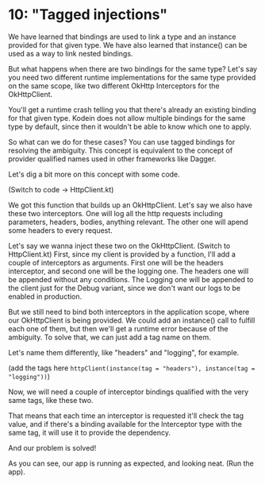 # 10: "Tagged injections"

We have learned that bindings are used to link a type and an instance provided for that given type. We have also
learned that instance() can be used as a way to link nested bindings.

But what happens when there are two bindings for the same type? Let's say you need two different runtime implementations
for the same type provided on the same scope, like two different OkHttp Interceptors for the OkHttpClient.

You'll get a runtime crash telling you that there's already an existing binding for that given type. Kodein does not
allow multiple bindings for the same type by default, since then it wouldn't be able to know which one to apply.

So what can we do for these cases? You can use tagged bindings for resolving the ambiguity. This concept is equivalent
to the concept of provider qualified names used in other frameworks like Dagger.

Let's dig a bit more on this concept with some code.

(Switch to code -> HttpClient.kt)

We got this function that builds up an OkHttpClient. Let's say we also have these two interceptors. One will log all the
http requests including parameters, headers, bodies, anything relevant. The other one will apend some headers to every
request.

Let's say we wanna inject these two on the OkHttpClient. (Switch to HttpClient.kt) First, since my client is provided by
a function, I'll add a couple of interceptors as arguments. First one will be the headers interceptor, and second one
will be the logging one.
The headers one will be appended without any conditions. The Logging one will be appended to the client just for the
Debug variant, since we don't want our logs to be enabled in production.

But we still need to bind both interceptors in the application scope, where our OkHttpClient is being provided. We could
add an instance() call to fulfill each one of them, but then we'll get a runtime error because of the ambiguity. To
solve that, we can just add a tag name on them.

Let's name them differently, like "headers" and "logging", for example.

(add the tags here `httpClient(instance(tag = "headers"), instance(tag = "logging"))`)

Now, we will need a couple of interceptor bindings qualified with the very same tags, like these two.

That means that each time an interceptor is requested it'll check the tag value, and if there's a binding available for
the Interceptor type with the same tag, it will use it to provide the dependency.

And our problem is solved!

As you can see, our app is running as expected, and looking neat. (Run the app).
